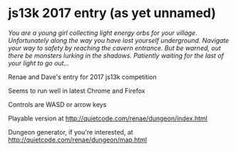 # js13k 2017 entry (as yet unnamed)

_You are a young girl collecting light energy orbs for your village. Unfortunately along the way you have lost yourself underground. Navigate your way to safety by reaching the cavern entrance. But be warned, out there be monsters lurking in the shadows. Patiently waiting for the last of your light to go out..._

Renae and Dave's entry for 2017 js13k competition

Seems to run well in latest Chrome and Firefox

Controls are WASD or arrow keys

Playable version at http://quietcode.com/renae/dungeon/index.html

Dungeon generator, if you're interested, at http://quietcode.com/renae/dungeon/map.html 


